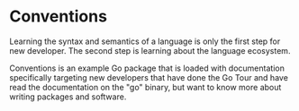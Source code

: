 # Conventions

Learning the syntax and semantics of a language is only the first step for new
developer. The second step is learning about the language ecosystem.

Conventions is an example Go package that is loaded with documentation
specifically targeting new developers that have done the Go Tour and have
read the documentation on the "go" binary, but want to know more about writing
packages and software.
